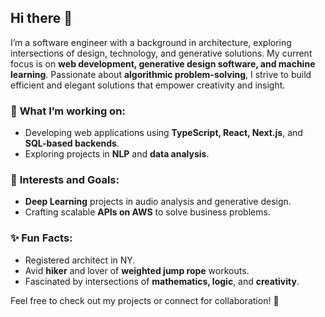 ## Hi there 👋

I’m a software engineer with a background in architecture, exploring intersections of design, technology, and generative solutions. My current focus is on **web development, generative design software, and machine learning**. Passionate about **algorithmic problem-solving**, I strive to build efficient and elegant solutions that empower creativity and insight.

### 🔧 **What I’m working on:**
- Developing web applications using **TypeScript, React, Next.js**, and **SQL-based backends**.
- Exploring projects in **NLP** and **data analysis**.

### 🚀 **Interests and Goals:**
- **Deep Learning** projects in audio analysis and generative design.
- Crafting scalable **APIs on AWS** to solve business problems.

### ✨ **Fun Facts:**
- Registered architect in NY.
- Avid **hiker** and lover of **weighted jump rope** workouts.
- Fascinated by intersections of **mathematics, logic**, and **creativity**.

Feel free to check out my projects or connect for collaboration! 🌟

<!--
**marcoscandroglio/marcoscandroglio** is a ✨ _special_ ✨ repository because its `README.md` (this file) appears on your GitHub profile.

Here are some ideas to get you started:

- 🔭 I’m currently working on ...
- 🌱 I’m currently learning ...
- 👯 I’m looking to collaborate on ...
- 🤔 I’m looking for help with ...
- 💬 Ask me about ...
- 📫 How to reach me: ...
- 😄 Pronouns: ...
- ⚡ Fun fact: ...
-->
